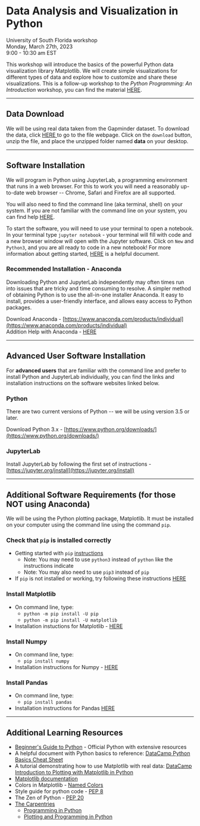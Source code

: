# Data Analysis and Visualization in Python
University of South Florida workshop   
Monday, March 27th, 2023  
9:00 - 10:30 am EST  

This workshop will introduce the basics of the powerful Python data visualization library Matplotlib. We will create simple visualizations for different types of data and explore how to customize and share these visualizations. This is a follow-up workshop to the *Python Programming: An Introduction* workshop, you can find the material [HERE](https://github.com/sborrego/Introduction-to-Python/blob/main/Introduction%20to%20Python.ipynb).

***

## Data Download

We will be using real data taken from the Gapminder dataset. To download the data, click 
<a href="https://github.com/sborrego/Data-Visualization-in-Python/blob/main/gapminder-data.zip" download> HERE </a> to go to the file webpage. Click on the `download` button, unzip the file, and place the unzipped folder named **data** on your desktop.

***

## Software Installation

We will program in Python using JupyterLab, a programming environment that runs in a web browser. For this to work you will need a reasonably up-to-date web browser -- Chrome, Safari and Firefox are all supported.

You will also need to find the command line (aka terminal, shell) on your system. If you are not familiar with the command line on your system, you can find help [HERE](https://swcarpentry.github.io/shell-novice/index.html#open-a-new-shell).

To start the software, you will need to use your terminal to open a notebook. In your terminal type `jupyter notebook` - your terminal will fill with code and a new browser window will open with the Jupyter software. Click on `New` and `Python3`, and you are all ready to code in a new notebook! For more information about getting started, [HERE](https://datacarpentry.org/python-socialsci/index.html#setup-instructions-for-python) is a helpful document.

### Recommended Installation - Anaconda

Downloading Python and JupyterLab independently may often times run into issues that are tricky and time consuming to resolve. A simpler method of obtaining Python is to use the all-in-one installer Anaconda. It easy to install, provides a user-friendly interface, and allows easy access to Python packages.

Download Anaconda - [https://www.anaconda.com/products/individual](https://www.anaconda.com/products/individual)  
Addition Help with Anaconda - [HERE](http://swcarpentry.github.io/python-novice-gapminder/setup.html#installing-python-using-anaconda)

***

## Advanced User Software Installation

For **advanced users** that are familiar with the command line and prefer to install Python and JupyterLab individually, you can find the links and installation instructions on the software websites linked below.

### Python

There are two current versions of Python -- we will be using version 3.5 or later. 

Download Python 3.x - [https://www.python.org/downloads/](https://www.python.org/downloads/)

### JupyterLab

Install JupyterLab by following the first set of instructions - [https://jupyter.org/jnstall](https://jupyter.org/install)

***

##  Additional Software Requirements (for those NOT using Anaconda)

We will be using the Python plotting package, Matplotlib. It must be installed on your computer using the command line using the command `pip`. 

### Check that `pip` is installed correctly

* Getting started with `pip` [instructions](https://pip.pypa.io/en/stable/getting-started/)
    - Note: You may need to use `python3` instead of `python` like the instructions indicate
    - Note: You may also need to use `pip3` instead of `pip`
* If `pip` is not installed or working, try following these instructions [HERE](https://pip.pypa.io/en/stable/installation/)

### Install Matplotlib

* On command line, type:
    - `python -m pip install -U pip`
    - `python -m pip install -U matplotlib`
* Installation instuctions for Matplotlib - [HERE](https://matplotlib.org/stable/users/installing/index.html)

### Install Numpy

* On command line, type:
    - `pip install numpy`
* Installation instructions for Numpy - [HERE](https://numpy.org/install/)

### Install Pandas

* On command line, type:
   - `pip install pandas`
* Installation instructions for Pandas [HERE](https://pandas.pydata.org/docs/getting_started/install.html)

*** 

## Additional Learning Resources

* [Beginner's Guide to Python](https://wiki.python.org/moin/BeginnersGuide) - Official Python with extensive resources
* A helpful document with Python basics to reference: [DataCamp Python Basics Cheat Sheet](https://www.datacamp.com/cheat-sheet/getting-started-with-python-cheat-sheet) 
* A tutorial demonstrating how to use Matplotlib with real data: [DataCamp Introduction to Plotting with Matplotlib in Python](https://www.datacamp.com/tutorial/matplotlib-tutorial-python)  
* [Matplotlib documentation](https://matplotlib.org/stable/index.html)
* Colors in Matplotlib - [Named Colors](https://matplotlib.org/stable/gallery/color/named_colors.html#)
* Style guide for python code - [PEP 8](https://www.python.org/dev/peps/pep-0008/)
* The Zen of Python - [PEP 20](https://www.python.org/dev/peps/pep-0020/)
* [The Carpentries](https://carpentries.org/)
    + [Programming in Python](https://swcarpentry.github.io/python-novice-inflammation/)
    + [Plotting and Programming in Python](http://swcarpentry.github.io/python-novice-gapminder/)
